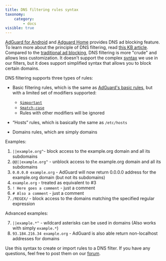 ```yaml
---
title: DNS filtering rules syntax
taxonomy:
    category:
        - docs
visible: true
---
```



[AdGuard for Android](https://kb.adguard.com/en/android) and [Adguard Home](https://kb.adguard.com/ru/home) provides DNS ad blocking feature. To learn more about the principle of DNS filtering, read [this KB article](https://kb.adguard.com/en/general/dns-filtering-android). Compared to the [traditional ad blocking](https://kb.adguard.com/en/general/how-ad-blocking-works), DNS filtering is more "crude" and allows less customization. It doesn't support the complex [syntax](https://kb.adguard.com/en/general/how-to-create-your-own-ad-filters) we use in our filters, but it does support simplified syntax that allows you to block certain domains.

DNS filtering supports three types of rules:

* Basic filtering rules, which is the same as [AdGuard's basic rules](https://kb.adguard.com/en/general/how-to-create-your-own-ad-filters#basic-rules), but with a limited set of modifiers supported:

    * [`$important`](https://kb.adguard.com/en/general/how-to-create-your-own-ad-filters#important-modifier)
    * [`$match-case`](https://kb.adguard.com/en/general/how-to-create-your-own-ad-filters#match-case-modifier)
    * Rules with other modifiers will be ignored

* “Hosts” rules, which is basically the same as `/etc/hosts`
* Domains rules, which are simply domains

Examples:

1. `||example.org^`- block access to the example.org domain and all its subdomains
2. `@@||example.org^` - unblock access to the example.org domain and all its subdomains
3. `0.0.0.0 example.org` - AdGuard will now return 0.0.0.0 address for the example.org domain (but not its subdomains)
4. `example.org` - treated as equivalent to #3
4. `! Here goes a comment` - just a comment
5. `# Also a comment` - just a comment
6. `/REGEX/` - block access to the domains matching the specified regular expression

Advanced examples:

7. `||example.*^` - wildcard asterisks can be used in domains (Also works with simply `example.*`)
8. `93.184.216.34 example.org` - AdGuard is also able return non-localhost addresses for domains

Use this syntax to create or import rules to a DNS filter. If you have any questions, feel free to post them on our [forum](https://forum.adguard.com/index.php?forums/69/).
